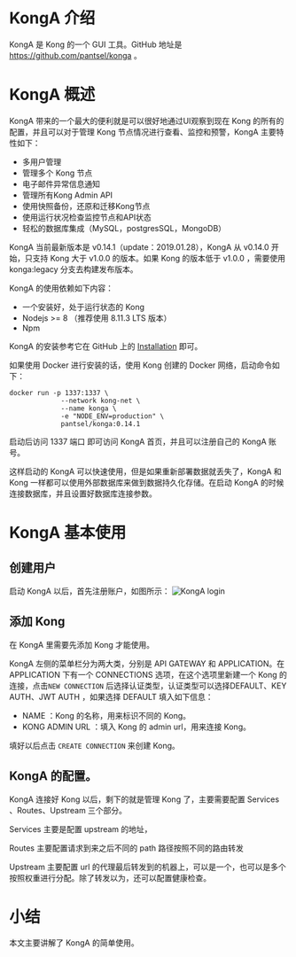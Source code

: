 # KongA 介绍

KongA 是 Kong 的一个 GUI 工具。GitHub 地址是 https://github.com/pantsel/konga 。

# KongA 概述
KongA 带来的一个最大的便利就是可以很好地通过UI观察到现在 Kong 的所有的配置，并且可以对于管理 Kong 节点情况进行查看、监控和预警，KongA 主要特性如下：

* 多用户管理
* 管理多个 Kong 节点
* 电子邮件异常信息通知
* 管理所有Kong Admin API
* 使用快照备份，还原和迁移Kong节点
* 使用运行状况检查监控节点和API状态
* 轻松的数据库集成（MySQL，postgresSQL，MongoDB）


KongA 当前最新版本是 v0.14.1（update：2019.01.28），KongA 从 v0.14.0 开始，只支持 Kong 大于 v1.0.0 的版本。如果 Kong 的版本低于 v1.0.0 ，需要使用 konga:legacy 分支去构建发布版本。

KongA 的使用依赖如下内容：
* 一个安装好，处于运行状态的 Kong
* Nodejs >= 8 （推荐使用 8.11.3 LTS 版本）
* Npm

KongA 的安装参考它在 GitHub 上的 [Installation](https://github.com/pantsel/konga#installation) 即可。

如果使用 Docker 进行安装的话，使用 Kong 创建的 Docker 网络，启动命令如下：

```
docker run -p 1337:1337 \
             --network kong-net \
             --name konga \
             -e "NODE_ENV=production" \
             pantsel/konga:0.14.1
```

启动后访问 1337 端口 即可访问 KongA 首页，并且可以注册自己的 KongA 账号。

这样启动的 KongA 可以快速使用，但是如果重新部署数据就丢失了，KongA 和 Kong 一样都可以使用外部数据库来做到数据持久化存储。在启动 KongA 的时候连接数据库，并且设置好数据库连接参数。


# KongA 基本使用

## 创建用户
启动 KongA 以后，首先注册账户，如图所示：
![KongA login](https://image.erdong.site/blog/2019/10/16/15694939314024.png)

## 添加 Kong

在 KongA 里需要先添加 Kong 才能使用。

KongA 左侧的菜单栏分为两大类，分别是 API GATEWAY 和 APPLICATION。在 APPLICATION 下有一个 CONNECTIONS 选项，在这个选项里新建一个 Kong 的连接，点击`NEW CONNECTION` 后选择认证类型，认证类型可以选择DEFAULT、KEY AUTH、JWT AUTH ，如果选择 DEFAULT 填入如下信息：

* NAME ：Kong 的名称，用来标识不同的 Kong。
* KONG ADMIN URL ：填入 Kong 的 admin url，用来连接 Kong。

填好以后点击 `CREATE CONNECTION` 来创建 Kong。

## KongA 的配置。

KongA 连接好 Kong 以后，剩下的就是管理 Kong 了，主要需要配置 Services 、Routes、Upstream 三个部分。

Services 主要是配置 upstream 的地址，

Routes 主要配置请求到来之后不同的 path 路径按照不同的路由转发

Upstream 主要配置 url 的代理最后转发到的机器上，可以是一个，也可以是多个按照权重进行分配。除了转发以为，还可以配置健康检查。


# 小结
本文主要讲解了 KongA 的简单使用。
